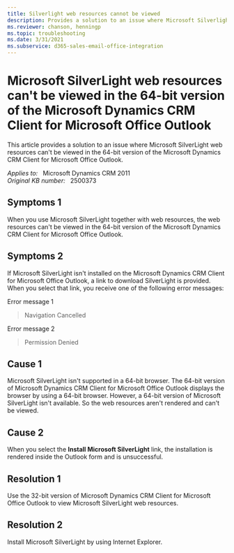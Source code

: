 ```yaml
---
title: Silverlight web resources cannot be viewed
description: Provides a solution to an issue where Microsoft Silverlight web resources can't be viewed in the 64-bit version of the Microsoft Dynamics CRM Client for Microsoft Office Outlook.
ms.reviewer: chanson, henningp
ms.topic: troubleshooting
ms.date: 3/31/2021
ms.subservice: d365-sales-email-office-integration
---
```

# Microsoft SilverLight web resources can't be viewed in the 64-bit version of the Microsoft Dynamics CRM Client for Microsoft Office Outlook

This article provides a solution to an issue where Microsoft SilverLight web resources can't be viewed in the 64-bit version of the Microsoft Dynamics CRM Client for Microsoft Office Outlook.

_Applies to:_ &nbsp; Microsoft Dynamics CRM 2011  
_Original KB number:_ &nbsp; 2500373

## Symptoms 1

When you use Microsoft SilverLight together with web resources, the web resources can't be viewed in the 64-bit version of the Microsoft Dynamics CRM Client for Microsoft Office Outlook.

## Symptoms 2

If Microsoft SilverLight isn't installed on the Microsoft Dynamics CRM Client for Microsoft Office Outlook, a link to download SilverLight is provided. When you select that link, you receive one of the following error messages:

Error message 1  
> Navigation Cancelled

Error message 2  

> Permission Denied

## Cause 1

Microsoft SilverLight isn't supported in a 64-bit browser. The 64-bit version of Microsoft Dynamics CRM Client for Microsoft Office Outlook displays the browser by using a 64-bit browser. However, a 64-bit version of Microsoft SilverLight isn't available. So the web resources aren't rendered and can't be viewed.

## Cause 2

When you select the **Install Microsoft SilverLight** link, the installation is rendered inside the Outlook form and is unsuccessful.

## Resolution 1

Use the 32-bit version of Microsoft Dynamics CRM Client for Microsoft Office Outlook to view Microsoft SilverLight web resources.

## Resolution 2

Install Microsoft SilverLight by using Internet Explorer.
